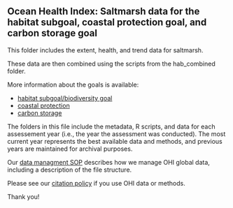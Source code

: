 ## Ocean Health Index: Saltmarsh data for the habitat subgoal, coastal protection goal, and carbon storage goal

This folder includes the extent, health, and trend data for saltmarsh. 

These data are then combined using the scripts from the hab_combined folder.

More information about the goals is available:
* [habitat subgoal/biodiversity goal](http://ohi-science.org/goals/#biodiversity)
* [coastal protection](http://ohi-science.org/goals/#coastal-protection)
* [carbon storage](http://ohi-science.org/goals/#carbon-storage)

The folders in this file include the metadata, R scripts, and data for each assessement year (i.e., the year the assessment was conducted).  The most current year represents the best available data and methods, and previous years are maintained for archival purposes.

Our [data managment SOP](https://rawgit.com/OHI-Science/ohiprep/master/src/dataOrganization_SOP.html) describes how we manage OHI global data, including a description of the file structure.

Please see our [citation policy](http://ohi-science.org/citation-policy/) if you use OHI data or methods.

Thank you!